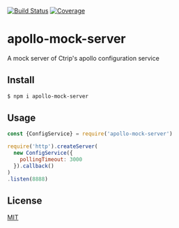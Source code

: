 [![Build Status](https://travis-ci.org/kaelzhang/apollo-mock-server.svg?branch=master)](https://travis-ci.org/kaelzhang/apollo-mock-server)
[![Coverage](https://codecov.io/gh/kaelzhang/apollo-mock-server/branch/master/graph/badge.svg)](https://codecov.io/gh/kaelzhang/apollo-mock-server)
<!-- optional appveyor tst
[![Windows Build Status](https://ci.appveyor.com/api/projects/status/github/kaelzhang/apollo-mock-server?branch=master&svg=true)](https://ci.appveyor.com/project/kaelzhang/apollo-mock-server)
-->
<!-- optional npm version
[![NPM version](https://badge.fury.io/js/apollo-mock-server.svg)](http://badge.fury.io/js/apollo-mock-server)
-->
<!-- optional npm downloads
[![npm module downloads per month](http://img.shields.io/npm/dm/apollo-mock-server.svg)](https://www.npmjs.org/package/apollo-mock-server)
-->
<!-- optional dependency status
[![Dependency Status](https://david-dm.org/kaelzhang/apollo-mock-server.svg)](https://david-dm.org/kaelzhang/apollo-mock-server)
-->

# apollo-mock-server

A mock server of Ctrip's apollo configuration service

## Install

```sh
$ npm i apollo-mock-server
```

## Usage

```js
const {ConfigService} = require('apollo-mock-server')

require('http').createServer(
  new ConfigService({
    pollingTimeout: 3000
  }).callback()
)
.listen(8888)
```

## License

[MIT](LICENSE)
